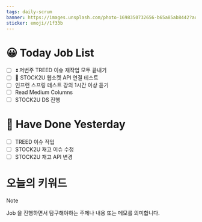 ```yaml
---
tags: daily-scrum
banner: https://images.unsplash.com/photo-1698350732656-b65a85ab8442?auto=format&fit=crop&q=80&w=2837&ixlib=rb-4.0.3&ixid=M3wxMjA3fDB8MHxwaG90by1wYWdlfHx8fGVufDB8fHx8fA%3D%3D
sticker: emoji//1f33b
---
```

#  😀 Today Job List

- [ ] ⏫  저번주 TREED 이슈 재작업 모두 끝내기
- [ ] 🔼  STOCK2U 웹소켓 API 연결 테스트
- [ ] 인프런 스프링 테스트 강의 1시간 이상 듣기
- [ ] Read Medium Columns
- [ ] STOCK2U DS 진행

# 🙂 Have Done Yesterday
- [ ] TREED 이슈 작업
- [ ] STOCK2U 재고 이슈 수정 
- [ ] STOCK2U 재고 API 변경

# 오늘의 키워드

> [!NOTE]
> Job 을 진행하면서 탐구해야하는 주제나 내용 또는 메모를 의미합니다.

